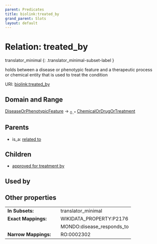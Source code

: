 ```yaml
---
parent: Predicates
title: biolink:treated_by
grand_parent: Slots
layout: default
---
```


# Relation: treated_by

translator_minimal
{: .translator_minimal-subset-label }


holds between a disease or phenotypic feature and a therapeutic process or chemical entity that is used to treat the condition

URI: [biolink:treated_by](https://w3id.org/biolink/vocab/treated_by)

## Domain and Range

[DiseaseOrPhenotypicFeature](DiseaseOrPhenotypicFeature.md) ->  <sub>0..\*</sub> [ChemicalOrDrugOrTreatment](ChemicalOrDrugOrTreatment.md)

## Parents

 *  is_a: [related to](related_to.md)

## Children

 *  [approved for treatment by](approved_for_treatment_by.md)

## Used by


## Other properties

|  |  |  |
| --- | --- | --- |
| **In Subsets:** | | translator_minimal |
| **Exact Mappings:** | | WIKIDATA_PROPERTY:P2176 |
|  | | MONDO:disease_responds_to |
| **Narrow Mappings:** | | RO:0002302 |


